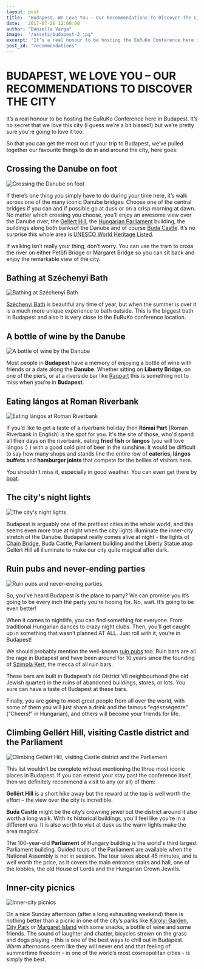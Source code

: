 ```yaml
---
layout: post
title:  "Budapest, We Love You – Our Recommendations To Discover The City"
date:   2017-07-26 12:00:00
author: "Daniella Varga"
image:  "/assets/budapest-3.jpg"
excerpt: "It’s a real honour to be hosting the EuRuKo Conference here in Budapest. It’s no secret that we love this city (I guess we’re a bit biased!) but we’re pretty sure you’re going to love it too. So that you can get the most out of your trip to Budapest, we’ve pulled together our favourite things to do in and around the city."
post_id: "recommendations"
---
```


# BUDAPEST, WE LOVE YOU – OUR RECOMMENDATIONS TO DISCOVER THE CITY

It’s a real honour to be hosting the EuRuKo Conference here in Budapest.
It’s no secret that we love this city (I guess we’re a bit biased!)
but we’re pretty sure you’re going to love it too.

So that you can get the most out of your trip to Budapest,
we’ve pulled together our favourite things to do in and around the city, here goes:


## Crossing the Danube on foot

![Crossing the Danube on foot](/assets/crossing-danube.jpg "Crossing the Danube on foot")

If there’s one thing you simply have to do during your time here,
it’s walk across one of the many iconic Danube bridges.
Choose one of the central bridges if you can and if possible
go at dusk or on a crisp morning at dawn. No matter which crossing you choose,
you’ll enjoy an awesome view over the Danube river, the
[Gellért Hill](https://welovebudapest.com/en/venue/gellert-hill-2/), the
[Hungarian Parliament](https://welovebudapest.com/en/2014/08/07/house-of-style-new-lights-on-the-hungarian-parliament/)
building, the buildings along both banksof the Danube and of course
[Buda Castle](https://welovebudapest.com/en/venue/buda-castle-2/).
It’s no surprise this whole area is
[UNESCO World Heritage Listed](http://welovebudapest.com/en/2014/12/04/budapests-sites-on-the-unesco-world-heritage-list/).

If walking isn’t really your thing, don’t worry.
You can use the tram to cross the river on either
Petőfi Bridge or Margaret Bridge so you can sit back
and enjoy the remarkable view of the city.

<div style="clear: both;"></div>


## Bathing at Széchenyi Bath

![Bathing at Széchenyi Bath](/assets/szechenyi-bath.jpg "Bathing at Széchenyi Bath")

[Széchenyi Bath](http://www.szechenyibath.hu/) is beautiful any time of year,
but when the summer is over it is a much more unique experience to bath outside.
This is the biggest bath in Budapest and also it is very close to the EuRuKo conference location.

<div style="clear: both;"></div>


## A bottle of wine by the Danube

![A bottle of wine by the Danube](/assets/danube-wine.jpg "A bottle of wine by the Danube")

Most people in **Budapest** have a memory of enjoying a bottle of wine
with friends or a date along the **Danube**. Whether sitting on **Liberty Bridge**,
on one of the piers, or at a riverside bar like [Raqpart](https://welovebudapest.com/en/venue/raqpart-2/)
this is something not to miss when you’re in **Budapest**.

<div style="clear: both;"></div>


## Eating lángos at Roman Riverbank

![Eating lángos at Roman Riverbank](/assets/langos.jpg "Eating lángos at Roman Riverbank")

If you’d like to get a taste of a riverbank holiday then **Római Part**
(Roman Riverbank in English) is the spot for you.
It's the site of those, who'd spend all their days on the riverbank,
eating **fried fish** or **lángos** (you will love lángos :) )
with a good cold pint of beer in the sunshine.
It would be difficult to say how many shops and stands line the entire row of **eateries,
lángos buffets** and **hamburger joints** that compete for the bellies of visitors here.

You shouldn't miss it, especially in good weather. You can even get there by
[boat](http://www.bkk.hu/apps/menetrend/pdf/8120/20170715/b.pdf).

<div style="clear: both;"></div>


## The city's night lights

![The city's night lights](/assets/city-night-light.jpg "The city's night lights")

Budapest is arguably one of the prettiest cities in the whole world,
and this seems even more true at night when the city lights
illuminate the inner-city stretch of the Danube. Budapest really comes alive at night -
the lights of [Chain Bridge](https://welovebudapest.com/en/venue/chain-bridge-2/),
Buda Castle, Parliament building and the  Liberty Statue atop Gellért Hill
all illuminate to make our city quite magical after dark.

<div style="clear: both;"></div>


## Ruin pubs and never-ending parties

![Ruin pubs and never-ending parties](/assets/ruin-pubs.jpg "Ruin pubs and never-ending parties")

So, you’ve heard Budapest is the place to party?
We can promise you it’s going to be every inch
the party you’re hoping for. No, wait. It’s going to be even better!

When it comes to nightlife, you can find something for everyone.
From traditional Hungarian dances to crazy night clubs.
Then, you’ll get caught up in something that wasn’t planned AT ALL.
Just roll with it, you’re in Budapest!

We should probably mention the well-known [ruin pubs](http://ruinpubs.com/) too.
Ruin bars are all the rage in Budapest and have been around for 10 years since
the founding of [Szimpla Kert](http://ruinpubs.com/index.php?id=romkocsmak_adatlap&kocsma=7),
the mecca of all ruin bars.

These bars are built in Budapest’s old District VII neighbourhood
(the old Jewish quarter) in the ruins of abandoned buildings, stores, or lots.
You sure can have a taste of Budapest at these bars.

Finally, you are going to meet great people from all over the world, with
some of them you will just share a drink and the famous “egészségedre”
(“Cheers!” in Hungarian), and others will become your friends for life.

<div style="clear: both;"></div>


## Climbing Gellért Hill, visiting Castle district and the Parliament

![Climbing Gellért Hill, visiting Castle district and the Parliament](/assets/gellert-hill.jpg "Climbing Gellért Hill, visiting Castle district and the Parliament")

This list wouldn’t be complete without mentioning the three most iconic places in Budapest.
If you can extend your stay past the conference itself,
then we definitely recommend a visit to any (or all) of them:

**Gellért Hill** is a short hike away but the reward at the top is well worth the effort –
the view over the city is incredible.

**Buda Castle** might be the city’s crowning jewel but the district around it also worth a long walk.
With its historical buildings, you’ll feel like you’re in a different era.
It is also worth to visit at dusk as the warm lights make the area magical.

The 100-year-old **Parliament** of Hungary building
is the world's third largest Parliament building.
Guided tours of the Parliament are available when the National Assembly is not in session.
The tour takes about 45 minutes, and is well worth the price,
as it covers the main entrance stairs and hall, one of the lobbies,
the old House of Lords and the Hungarian Crown Jewels.

<div style="clear: both;"></div>


## Inner-city picnics

![Inner-city picnics](/assets/inner-city-picnics.jpg "Inner-city picnics")

On a nice Sunday afternoon (after a long exhausting weekend) there is nothing better
than a picnic in one of the city’s parks like
[Károlyi Garden](https://welovebudapest.com/en/venue/karolyi-kert-karolyi-garden-2/),
[City Park](https://welovebudapest.com/en/venue/varosliget-2/) or
[Margaret Island](https://welovebudapest.com/en/venue/margaret-island-2/)
with some snacks, a bottle of wine and some friends. The sound of laughter and chatter,
bicycles strewn on the grass and dogs playing - this is one of the best ways
to chill out in Budapest. Warm afternoons seem like they will never end
and that feeling of summertime freedom - in one of the world’s most cosmopolitan cities -
is simply the best.
